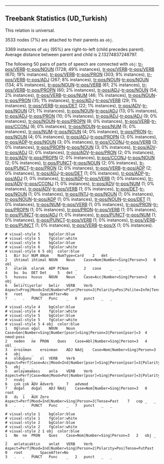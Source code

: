 

--------------------------------------------------------------------------------

## Treebank Statistics (UD_Turkish)

This relation is universal.

3533 nodes (7%) are attached to their parents as `obj`.

3369 instances of `obj` (95%) are right-to-left (child precedes parent).
Average distance between parent and child is 2.13274837248797.

The following 50 pairs of parts of speech are connected with `obj`: [tr-pos/VERB]()-[tr-pos/NOUN]() (1728; 49% instances), [tr-pos/VERB]()-[tr-pos/VERB]() (670; 19% instances), [tr-pos/VERB]()-[tr-pos/PRON]() (303; 9% instances), [tr-pos/VERB]()-[tr-pos/ADJ]() (267; 8% instances), [tr-pos/NOUN]()-[tr-pos/NOUN]() (134; 4% instances), [tr-pos/NOUN]()-[tr-pos/VERB]() (61; 2% instances), [tr-pos/VERB]()-[tr-pos/PROPN]() (60; 2% instances), [tr-pos/ADJ]()-[tr-pos/NOUN]() (54; 2% instances), [tr-pos/VERB]()-[tr-pos/NUM]() (46; 1% instances), [tr-pos/NOUN]()-[tr-pos/PRON]() (35; 1% instances), [tr-pos/ADJ]()-[tr-pos/VERB]() (29; 1% instances), [tr-pos/VERB]()-[tr-pos/DET]() (22; 1% instances), [tr-pos/ADV]()-[tr-pos/NOUN]() (21; 1% instances), [tr-pos/NOUN]()-[tr-pos/ADJ]() (13; 0% instances), [tr-pos/ADJ]()-[tr-pos/PRON]() (10; 0% instances), [tr-pos/ADJ]()-[tr-pos/ADJ]() (9; 0% instances), [tr-pos/NOUN]()-[tr-pos/PROPN]() (8; 0% instances), [tr-pos/VERB]()-[tr-pos/CCONJ]() (6; 0% instances), [tr-pos/NOUN]()-[tr-pos/NUM]() (5; 0% instances), [tr-pos/NUM]()-[tr-pos/NOUN]() (4; 0% instances), [tr-pos/PRON]()-[tr-pos/NOUN]() (4; 0% instances), [tr-pos/ADJ]()-[tr-pos/PROPN]() (3; 0% instances), [tr-pos/ADP]()-[tr-pos/NOUN]() (3; 0% instances), [tr-pos/CCONJ]()-[tr-pos/VERB]() (3; 0% instances), [tr-pos/PROPN]()-[tr-pos/NOUN]() (3; 0% instances), [tr-pos/ADV]()-[tr-pos/ADJ]() (2; 0% instances), [tr-pos/ADV]()-[tr-pos/PRON]() (2; 0% instances), [tr-pos/ADV]()-[tr-pos/PROPN]() (2; 0% instances), [tr-pos/CCONJ]()-[tr-pos/NOUN]() (2; 0% instances), [tr-pos/PUNCT]()-[tr-pos/NOUN]() (2; 0% instances), [tr-pos/PUNCT]()-[tr-pos/PRON]() (2; 0% instances), [tr-pos/VERB]()-[tr-pos/ADP]() (2; 0% instances), [tr-pos/ADJ]()-[tr-pos/DET]() (1; 0% instances), [tr-pos/ADP]()-[tr-pos/ADJ]() (1; 0% instances), [tr-pos/ADP]()-[tr-pos/VERB]() (1; 0% instances), [tr-pos/ADV]()-[tr-pos/CCONJ]() (1; 0% instances), [tr-pos/ADV]()-[tr-pos/NUM]() (1; 0% instances), [tr-pos/ADV]()-[tr-pos/VERB]() (1; 0% instances), [tr-pos/DET]()-[tr-pos/NOUN]() (1; 0% instances), [tr-pos/INTJ]()-[tr-pos/NOUN]() (1; 0% instances), [tr-pos/NOUN]()-[tr-pos/ADP]() (1; 0% instances), [tr-pos/NOUN]()-[tr-pos/DET]() (1; 0% instances), [tr-pos/NUM]()-[tr-pos/VERB]() (1; 0% instances), [tr-pos/PRON]()-[tr-pos/PROPN]() (1; 0% instances), [tr-pos/PRON]()-[tr-pos/VERB]() (1; 0% instances), [tr-pos/PUNCT]()-[tr-pos/ADJ]() (1; 0% instances), [tr-pos/PUNCT]()-[tr-pos/NUM]() (1; 0% instances), [tr-pos/PUNCT]()-[tr-pos/VERB]() (1; 0% instances), [tr-pos/VERB]()-[tr-pos/PUNCT]() (1; 0% instances), [tr-pos/VERB]()-[tr-pos/X]() (1; 0% instances).


~~~ conllu
# visual-style 5	bgColor:blue
# visual-style 5	fgColor:white
# visual-style 6	bgColor:blue
# visual-style 6	fgColor:white
# visual-style 6 5 obj	color:blue
1	Bir	bir	NUM	ANum	NumType=Card	2	det	_	_
2	ihtimal	ihtimal	NOUN	Noun	Case=Nom|Number=Sing|Person=3	6	obl	_	_
3	olarak	olarak	ADP	PCNom	_	2	case	_	_
4	bu	bu	DET	Det	_	5	det	_	_
5	hususu	husus	NOUN	Noun	Case=Acc|Number=Sing|Person=3	6	obj	_	_
6	belirtiyorlar	belir	VERB	Verb	Aspect=Prog|Mood=Ind|Number=Plur|Person=3|Polarity=Pos|Polite=Infm|Tense=Pres|Voice=Cau	0	root	_	SpaceAfter=No
7	.	.	PUNCT	Punc	_	6	punct	_	_

~~~


~~~ conllu
# visual-style 4	bgColor:blue
# visual-style 4	fgColor:white
# visual-style 5	bgColor:blue
# visual-style 5	fgColor:white
# visual-style 5 4 obj	color:blue
1	Oğlunun	oğul	NOUN	Noun	Case=Gen|Number=Sing|Number[psor]=Sing|Person=3|Person[psor]=3	4	nmod:poss	_	_
2	neden	ne	PRON	Ques	Case=Abl|Number=Sing|Person=3	4	obl	_	_
3	eroinman	eroinman	ADJ	NAdj	Case=Nom|Number=Sing|Person=3	4	obj	_	_
4	olduğunu	ol	VERB	Verb	Aspect=Perf|Case=Acc|Mood=Ind|Number[psor]=Sing|Person[psor]=3|Polarity=Pos|Tense=Past|VerbForm=Part	5	obj	_	_
5	anlayamaması	anla	VERB	Verb	Aspect=Perf|Case=Nom|Mood=Pot|Number[psor]=Sing|Person[psor]=3|Polarity=Neg|Tense=Pres|VerbForm=Vnoun	7	nsubj	_	_
6	çok	çok	ADV	Adverb	_	7	advmod	_	_
7	doğal	doğal	ADJ	NAdj	Case=Nom|Number=Sing|Person=3	0	root	_	_
8	dı	i	AUX	Zero	Aspect=Perf|Mood=Ind|Number=Sing|Person=3|Tense=Past	7	cop	_	_
9	.	.	PUNCT	Punc	_	7	punct	_	_

~~~


~~~ conllu
# visual-style 1	bgColor:blue
# visual-style 1	fgColor:white
# visual-style 2	bgColor:blue
# visual-style 2	fgColor:white
# visual-style 2 1 obj	color:blue
1	Ne	ne	PRON	Ques	Case=Nom|Number=Sing|Person=3	2	obj	_	_
2	anlatacaktın	anlat	VERB	Verb	Aspect=Perf|Mood=Ind|Number=Sing|Person=2|Polarity=Pos|Tense=FutPast	0	root	_	SpaceAfter=No
3	.	.	PUNCT	Punc	_	2	punct	_	_

~~~


